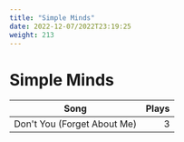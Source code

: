 ```yaml
---
title: "Simple Minds"
date: 2022-12-07/2022T23:19:25
weight: 213
---
```


# Simple Minds

 Song | Plays 
----- | -----:
Don't You (Forget About Me) | 3
